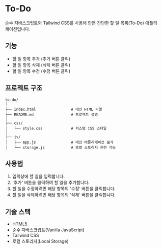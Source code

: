 # To-Do

순수 자바스크립트와 Tailwind CSS를 사용해 만든 간단한 할 일 목록(To-Do) 애플리케이션입니다.

## 기능

- 할 일 항목 추가 (추가 버튼 클릭)
- 할 일 항목 삭제 (삭제 버튼 클릭)
- 할 일 항목 수정 (수정 버튼 클릭)

## 프로젝트 구조

```
to-do/
│
├── index.html                # 메인 HTML 파일
├── README.md                 # 프로젝트 설명
│
├── css/
│   └── style.css             # 커스텀 CSS 스타일
│
├── js/
│   ├── app.js                # 메인 애플리케이션 로직
│   └── storage.js            # 로컬 스토리지 관련 기능
```

## 사용법

1. 입력창에 할 일을 입력합니다.
2. '추가' 버튼을 클릭하여 할 일을 추가합니다.
3. 할 일을 수정하려면 해당 항목의 '수정' 버튼을 클릭합니다.
4. 할 일을 삭제하려면 해당 항목의 '삭제' 버튼을 클릭합니다.

## 기술 스택

- HTML5
- 순수 자바스크립트(Vanilla JavaScript)
- Tailwind CSS
- 로컬 스토리지(Local Storage)
